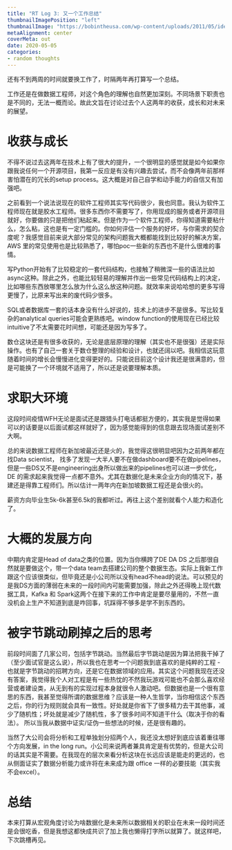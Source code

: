 ```yaml
---
title: "RT Log 3: 又一个工作总结"
thumbnailImagePosition: "left"
thumbnailImage: "https://bobintheusa.com/wp-content/uploads/2011/05/idea.jpg"
metaAlignment: center
coverMeta: out
date: 2020-05-05
categories:
- random thoughts
---
```


还有不到两周的时间就要换工作了，时隔两年再打算写一个总结。

<!--more-->

工作还是在做数据工程师，对这个角色的理解也自然更加深刻。不同场景下职责也是不同的，无法一概而论。故此文旨在讨论过去个人这两年的收获，成长和对未来的展望。

# 收获与成长
不得不说过去这两年在技术上有了很大的提升，一个很明显的感觉就是如今如果你跟我说任何一个开源项目，我第一反应是有没有兴趣去尝试，而不会像两年前那样害怕潜在的冗长的setup process。这大概是对自己自学和动手能力的自信又有加强吧。

之前看到一个说法说现在的软件工程师其实写代码很少，我也同意。我认为软件工程师现在就是胶水工程师。很多东西你不需要写了，你用现成的服务或者开源项目就好，你要做的只是把他们粘起来。但是作为一个软件工程师，你得知道需要粘什么，怎么粘，这也是有一定门槛的。你如何评估一个服务的好坏，与你需求的契合度呢？我感觉目前来说大部分常见的架构问题我大概都能找到比较好的解决方案，AWS 里的常见使用也是比较熟悉了，哪怕poc一些新的东西也不是什么很难的事情。

写Python开始有了比较稳定的一套代码结构，也接触了稍微深一些的语法比如async这种。除此之外，也能比较轻易的理解并作出一些常见代码结构上的决定，比如哪些东西放哪里怎么放为什么这么放这种问题。就效率来说哈哈想的更多写得更慢了，比原来写出来的废代码少很多。

SQL或者数据库一套的话本身没有什么好说的，技术上的进步不是很多。写比较复杂的analytical queries可能会更熟练吧。window function的使用现在已经比较intuitive了不太需要花时间想，可能还是因为写多了。

数仓这块还是有很多收获的，无论是底层原理的理解（其实也不是很强）还是实际操作。也有了自己一套关于数仓整理的经验和设计，也就还阔以吧。我相信这玩意随着时间的增长会慢慢进化变得更好的。只能说目前这个设计我还是很满意的，但是可能换了一个环境就不适用了，所以还是说要理解本质。

# 求职大环境
这段时间疫情WFH无论是面试还是跟猎头打电话都挺方便的，其实我是觉得如果可以的话要是以后面试都这样就好了，因为感觉能得到的信息跟去现场面试差别不大啊。

总的来说数据工程师在新加坡最近还是火的，我觉得这很明显吧因为之前两年都在找Data scientist， 找多了发现一大半人要不在做dashboard要不在做pipelines，但是一些DS又不是engineering出身所以做出来的pipelines也可以进一步优化，DE 的需求起来我觉得一点都不意外。尤其在数据化是未来企业方向的情况下，基建还是得靠工程师们。所以估计一两年内在新加坡数据工程还是会很火的。

薪资方向毕业生5k-6k甚至6.5k的我都听过。再往上这个差别就看个人能力和造化了。

# 大概的发展方向
中期内肯定是Head of data之类的位置。因为当你横跨了DE DA DS 之后那很自然就是要做这个，带一个data team去搭建公司的整个数据生态。实际上我新工作跟这个应该很类似，但毕竟还是小公司所以没有head不head的说法。可以预见的是我DS方面的薄弱在未来的一段时间内可能需要加强，除此之外还得晚上现代数据工具，Kafka 和 Spark这两个在接下来的工作中肯定是要尽量用的，不然一直没机会上生产不知道到底是咋回事，坑踩得不够多是学不到东西的。

# 被字节跳动刷掉之后的思考
前段时间面了几家公司，包括字节跳动。当然最后字节跳动是因为算法把我干掉了（至少面试官是这么说），所以我也在思考一个问题我到底喜欢的是纯粹的工程 - 也就是字节跳动的招聘方向，还是它在数据领域的应用。其实这个问题我现在还没有答案，我觉得我个人对工程是有一些热忱的不然我玩游戏可能也不会那么喜欢经营或者建设类，从无到有的实现过程本身就很令人激动吧。但数据也是一个很有意思的东西，我甚至觉得所谓的数据思维？应该是一种人生哲学，当你相信这个东西之后，你的行为规则就会具有一致性。好处就是你省下了很多精力去干其他事，减少了随机性；坏处就是减少了随机性，多了很多时间不知道干什么（取决于你的看法）。 所以当我从数据中证实/证伪一些想法的时候，还是很有趣的。

当然了大公司会将分析和工程单独划分招两个人，我还没太想好到底应该着重往哪个方向发展，in the long run。小公司来说两者兼具肯定是有优势的，但是大公司的话其实是不需要。在我现在的层次来看分析这块在长远应该是能走的更远的，也从侧面证实了数据分析能力或许将在未来成为跟 office 一样的必要技能（其实我不会excel）。

# 总结
本来打算从宏观角度讨论为啥数据化是未来所以数据相关的职业在未来一段时间还是会很吃香，但是我想这都快成共识了加上我也懒得打字所以就算了。就这样吧，下次跳槽再见。

